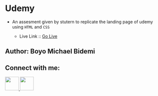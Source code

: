 # Udemy

- An assesment given by stutern to replicate the landing page of udemy using `HTML` and `CSS`

  - Live Link :: [Go Live](https://)

## Author: Boyo Michael Bidemi

## Connect with me:

<a href="https://linkedin.com/in/michaelboyo/">
<img src="https://cdn.jsdelivr.net/gh/devicons/devicon/icons/linkedin/linkedin-original.svg" width="45" height="45"/>
</a>

<a href="https://twitter.com/themichaelboyo/">
<img src="https://cdn.jsdelivr.net/gh/devicons/devicon/icons/twitter/twitter-original.svg" width="45" height="45"/>
</a>
